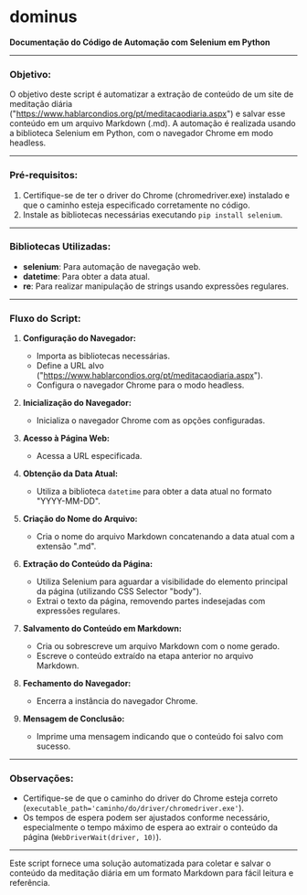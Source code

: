 # dominus

**Documentação do Código de Automação com Selenium em Python**

---

### Objetivo:

O objetivo deste script é automatizar a extração de conteúdo de um site de meditação diária ("https://www.hablarcondios.org/pt/meditacaodiaria.aspx") e salvar esse conteúdo em um arquivo Markdown (.md). A automação é realizada usando a biblioteca Selenium em Python, com o navegador Chrome em modo headless.

---

### Pré-requisitos:

1. Certifique-se de ter o driver do Chrome (chromedriver.exe) instalado e que o caminho esteja especificado corretamente no código.
2. Instale as bibliotecas necessárias executando `pip install selenium`.

---

### Bibliotecas Utilizadas:

- **selenium**: Para automação de navegação web.
- **datetime**: Para obter a data atual.
- **re**: Para realizar manipulação de strings usando expressões regulares.

---

### Fluxo do Script:

1. **Configuração do Navegador:**
   - Importa as bibliotecas necessárias.
   - Define a URL alvo ("https://www.hablarcondios.org/pt/meditacaodiaria.aspx").
   - Configura o navegador Chrome para o modo headless.

2. **Inicialização do Navegador:**
   - Inicializa o navegador Chrome com as opções configuradas.

3. **Acesso à Página Web:**
   - Acessa a URL especificada.

4. **Obtenção da Data Atual:**
   - Utiliza a biblioteca `datetime` para obter a data atual no formato "YYYY-MM-DD".

5. **Criação do Nome do Arquivo:**
   - Cria o nome do arquivo Markdown concatenando a data atual com a extensão ".md".

6. **Extração do Conteúdo da Página:**
   - Utiliza Selenium para aguardar a visibilidade do elemento principal da página (utilizando CSS Selector "body").
   - Extrai o texto da página, removendo partes indesejadas com expressões regulares.

7. **Salvamento do Conteúdo em Markdown:**
   - Cria ou sobrescreve um arquivo Markdown com o nome gerado.
   - Escreve o conteúdo extraído na etapa anterior no arquivo Markdown.

8. **Fechamento do Navegador:**
   - Encerra a instância do navegador Chrome.

9. **Mensagem de Conclusão:**
   - Imprime uma mensagem indicando que o conteúdo foi salvo com sucesso.

---

### Observações:

- Certifique-se de que o caminho do driver do Chrome esteja correto (`executable_path='caminho/do/driver/chromedriver.exe'`).
- Os tempos de espera podem ser ajustados conforme necessário, especialmente o tempo máximo de espera ao extrair o conteúdo da página (`WebDriverWait(driver, 10)`).

--- 

Este script fornece uma solução automatizada para coletar e salvar o conteúdo da meditação diária em um formato Markdown para fácil leitura e referência.


